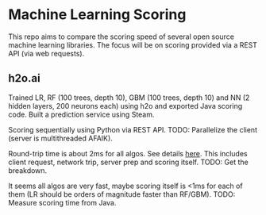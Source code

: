 
# Machine Learning Scoring

This repo aims to compare the scoring speed of several open source machine learning
libraries. The focus will be on scoring provided via a REST API (via web requests).


## h2o.ai

Trained LR, RF (100 trees, depth 10), GBM (100 trees, depth 10) and NN (2 hidden layers, 200 neurons each) using h2o and exported Java scoring code. Built a prediction service using Steam. 

Scoring sequentially using Python via REST API. TODO: Parallelize the client (server is multithreaded AFAIK).

Round-trip time is about 2ms for all algos. See details [here](h2o).
This includes client request, network trip,
server prep and scoring itself. TODO: Get the breakdown. 

It seems all algos are very fast, maybe scoring itself is <1ms for each of them (LR should be orders of magnitude faster than RF/GBM). TODO: Measure scoring time from Java.

